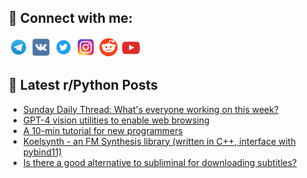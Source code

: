 ## 🔎 Connect with me:
[<img src="https://github.com/bullbesh/bullbesh/blob/main/images/Telegram.png" width="32" height="32" />](https://t.me/bullbesh)
[<img src="https://github.com/bullbesh/bullbesh/blob/main/images/VK.png" width="32" height="32" />](https://vk.com/bullbesh)
[<img src="https://github.com/bullbesh/bullbesh/blob/main/images/Twitter.png" width="32" height="32" />](https://twitter.com/bullbesh1)
[<img src="https://github.com/bullbesh/bullbesh/blob/main/images/Instagram.png" width="32" height="32" />](https://www.instagram.com/bullbesh)
[<img src="https://github.com/bullbesh/bullbesh/blob/main/images/Reddit.png" width="32" height="32" />](https://www.reddit.com/user/bullbesh)
[<img src="https://github.com/bullbesh/bullbesh/blob/main/images/YouTube.png" width="32" height="32" />](https://www.youtube.com/channel/UCtfjRs6uzgq5mfm8S06WTcg)

## 📕 Latest r/Python Posts
<!-- BLOG-POST-LIST:START -->
- [Sunday Daily Thread: What&#39;s everyone working on this week?](https://www.reddit.com/r/Python/comments/17t7o6x/sunday_daily_thread_whats_everyone_working_on/)
- [GPT-4 vision utilities to enable web browsing](https://www.reddit.com/r/Python/comments/17t4a7q/gpt4_vision_utilities_to_enable_web_browsing/)
- [A 10-min tutorial for new programmers](https://www.reddit.com/r/Python/comments/17t49d2/a_10min_tutorial_for_new_programmers/)
- [Koelsynth - an FM Synthesis library &lpar;written in C++, interface with pybind11&rpar;](https://www.reddit.com/r/Python/comments/17t2dqd/koelsynth_an_fm_synthesis_library_written_in_c/)
- [Is there a good alternative to subliminal for downloading subtitles?](https://www.reddit.com/r/Python/comments/17t188g/is_there_a_good_alternative_to_subliminal_for/)
<!-- BLOG-POST-LIST:END -->
